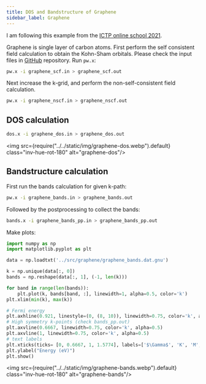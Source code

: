 ```yaml
---
title: DOS and Bandstructure of Graphene
sidebar_label: Graphene
---
```


I am following this example from the [ICTP online school 2021](
https://gitlab.com/QEF/materials-for-max-qe2021-online-school).

Graphene is single layer of carbon atoms. First perform the self consistent
field calculation to obtain the Kohn-Sham orbitals. Please check the input files
in [GitHub](https://github.com/pranabdas/espresso/) repository. Run `pw.x`:

```bash
pw.x -i graphene_scf.in > graphene_scf.out
```

Next increase the k-grid, and perform the non-self-consistent field calculation.

```bash
pw.x -i graphene_nscf.in > graphene_nscf.out
```

## DOS calculation

```bash
dos.x -i graphene_dos.in > graphene_dos.out
```

<img src={require("../../static/img/graphene-dos.webp").default} class="inv-hue-rot-180" alt="graphene-dos"/>

## Bandstructure calculation

First run the bands calculation for given k-path:
```bash
pw.x -i graphene_bands.in > graphene_bands.out
```

Followed by the postprocessing to collect the bands:
```bash
bands.x -i graphene_bands_pp.in > graphene_bands_pp.out
```

Make plots:
```python title="notebooks/graphene.ipynb" showLineNumbers
import numpy as np
import matplotlib.pyplot as plt

data = np.loadtxt('../src/graphene/graphene_bands.dat.gnu')

k = np.unique(data[:, 0])
bands = np.reshape(data[:, 1], (-1, len(k)))

for band in range(len(bands)):
    plt.plot(k, bands[band, :], linewidth=1, alpha=0.5, color='k')
plt.xlim(min(k), max(k))

# Fermi energy
plt.axhline(0.921, linestyle=(0, (8, 10)), linewidth=0.75, color='k', alpha=0.5)
# High symmetry k-points (check bands_pp.out)
plt.axvline(0.6667, linewidth=0.75, color='k', alpha=0.5)
plt.axvline(1, linewidth=0.75, color='k', alpha=0.5)
# text labels
plt.xticks(ticks= [0, 0.6667, 1, 1.5774], labels=['$\Gamma$', 'K', 'M', '$\Gamma$'])
plt.ylabel("Energy (eV)")
plt.show()
```

<img src={require("../../static/img/graphene-bands.webp").default} class="inv-hue-rot-180" alt="graphene-bands"/>
